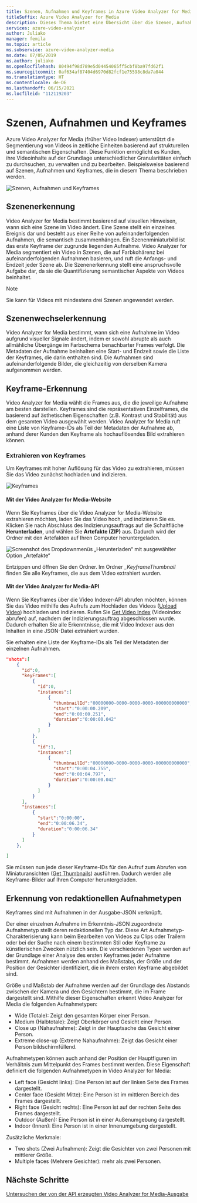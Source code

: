 ```yaml
---
title: Szenen, Aufnahmen und Keyframes in Azure Video Analyzer for Media (früher Video Indexer)
titleSuffix: Azure Video Analyzer for Media
description: Dieses Thema bietet eine Übersicht über die Szenen, Aufnahmen und Keyframes in Azure Video Analyzer for Media (früher Video Indexer).
services: azure-video-analyzer
author: Juliako
manager: femila
ms.topic: article
ms.subservice: azure-video-analyzer-media
ms.date: 07/05/2019
ms.author: juliako
ms.openlocfilehash: 80494f98d789e5d04454065ff5cbf8ba97fd62f1
ms.sourcegitcommit: 0af634af87404d6970d82fcf1e75598c8da7a044
ms.translationtype: HT
ms.contentlocale: de-DE
ms.lasthandoff: 06/15/2021
ms.locfileid: "112119203"
---
```

# <a name="scenes-shots-and-keyframes"></a>Szenen, Aufnahmen und Keyframes

Azure Video Analyzer for Media (früher Video Indexer) unterstützt die Segmentierung von Videos in zeitliche Einheiten basierend auf strukturellen und semantischen Eigenschaften. Diese Funktion ermöglicht es Kunden, ihre Videoinhalte auf der Grundlage unterschiedlicher Granularitäten einfach zu durchsuchen, zu verwalten und zu bearbeiten. Beispielsweise basierend auf Szenen, Aufnahmen und Keyframes, die in diesem Thema beschrieben werden.   

![Szenen, Aufnahmen und Keyframes](./media/scenes-shots-keyframes/scenes-shots-keyframes.png)
 
## <a name="scene-detection"></a>Szenenerkennung  
 
Video Analyzer for Media bestimmt basierend auf visuellen Hinweisen, wann sich eine Szene im Video ändert. Eine Szene stellt ein einzelnes Ereignis dar und besteht aus einer Reihe von aufeinanderfolgenden Aufnahmen, die semantisch zusammenhängen. Ein Szenenminiaturbild ist das erste Keyframe der zugrunde liegenden Aufnahme. Video Analyzer for Media segmentiert ein Video in Szenen, die auf Farbkohärenz bei aufeinanderfolgenden Aufnahmen basieren, und ruft die Anfangs- und Endzeit jeder Szene ab. Die Szenenerkennung stellt eine anspruchsvolle Aufgabe dar, da sie die Quantifizierung semantischer Aspekte von Videos beinhaltet.

> [!NOTE]
> Sie kann für Videos mit mindestens drei Szenen angewendet werden.

## <a name="shot-detection"></a>Szenenwechselerkennung

Video Analyzer for Media bestimmt, wann sich eine Aufnahme im Video aufgrund visueller Signale ändert, indem er sowohl abrupte als auch allmähliche Übergänge im Farbschema benachbarter Frames verfolgt. Die Metadaten der Aufnahme beinhalten eine Start- und Endzeit sowie die Liste der Keyframes, die darin enthalten sind. Die Aufnahmen sind aufeinanderfolgende Bilder, die gleichzeitig von derselben Kamera aufgenommen werden.

## <a name="keyframe-detection"></a>Keyframe-Erkennung

Video Analyzer for Media wählt die Frames aus, die die jeweilige Aufnahme am besten darstellen. Keyframes sind die repräsentativen Einzelframes, die basierend auf ästhetischen Eigenschaften (z.B. Kontrast und Stabilität) aus dem gesamten Video ausgewählt werden. Video Analyzer for Media ruft eine Liste von Keyframe-IDs als Teil der Metadaten der Aufnahme ab, anhand derer Kunden den Keyframe als hochauflösendes Bild extrahieren können.  

### <a name="extracting-keyframes"></a>Extrahieren von Keyframes

Um Keyframes mit hoher Auflösung für das Video zu extrahieren, müssen Sie das Video zunächst hochladen und indizieren.

![Keyframes](./media/scenes-shots-keyframes/extracting-keyframes.png)

#### <a name="with-the-video-analyzer-for-media-website"></a>Mit der Video Analyzer for Media-Website

Wenn Sie Keyframes über die Video Analyzer for Media-Website extrahieren möchten, laden Sie das Video hoch, und indizieren Sie es. Klicken Sie nach Abschluss des Indizierungsauftrags auf die Schaltfläche **Herunterladen**, und wählen Sie **Artefakte (ZIP)** aus. Dadurch wird der Ordner mit den Artefakten auf Ihren Computer heruntergeladen. 

![Screenshot des Dropdownmenüs „Herunterladen“ mit ausgewählter Option „Artefakte“](./media/scenes-shots-keyframes/extracting-keyframes2.png)
 
Entzippen und öffnen Sie den Ordner. Im Ordner *_KeyframeThumbnail* finden Sie alle Keyframes, die aus dem Video extrahiert wurden. 

#### <a name="with-the-video-analyzer-for-media-api"></a>Mit der Video Analyzer for Media-API

Wenn Sie Keyframes über die Video Indexer-API abrufen möchten, können Sie das Video mithilfe des Aufrufs zum Hochladen des Videos ([Upload Video](https://api-portal.videoindexer.ai/api-details#api=Operations&operation=Upload-Video)) hochladen und indizieren. Rufen Sie [Get Video Index](https://api-portal.videoindexer.ai/api-details#api=Operations&operation=Get-Video-Index) (Videoindex abrufen) auf, nachdem der Indizierungsauftrag abgeschlossen wurde. Dadurch erhalten Sie alle Erkenntnisse, die mit Video Indexer aus den Inhalten in eine JSON-Datei extrahiert wurden.  

Sie erhalten eine Liste der Keyframe-IDs als Teil der Metadaten der einzelnen Aufnahmen. 

```json
"shots":[  
    {  
      "id":0,
      "keyFrames":[  
          {  
            "id":0,
            "instances":[  
                {  
                  "thumbnailId":"00000000-0000-0000-0000-000000000000",
                  "start":"0:00:00.209",
                  "end":"0:00:00.251",
                  "duration":"0:00:00.042"
                }
            ]
          },
          {  
            "id":1,
            "instances":[  
                {  
                  "thumbnailId":"00000000-0000-0000-0000-000000000000",
                  "start":"0:00:04.755",
                  "end":"0:00:04.797",
                  "duration":"0:00:00.042"
                }
            ]
          }
      ],
      "instances":[  
          {  
            "start":"0:00:00",
            "end":"0:00:06.34",
            "duration":"0:00:06.34"
          }
      ]
    },

]
```

Sie müssen nun jede dieser Keyframe-IDs für den Aufruf zum Abrufen von Miniaturansichten ([Get Thumbnails](https://api-portal.videoindexer.ai/api-details#api=Operations&operation=Get-Video-Thumbnail)) ausführen. Dadurch werden alle Keyframe-Bilder auf Ihren Computer heruntergeladen. 

## <a name="editorial-shot-type-detection"></a>Erkennung von redaktionellen Aufnahmetypen

Keyframes sind mit Aufnahmen in der Ausgabe-JSON verknüpft. 

Der einer einzelnen Aufnahme im Erkenntnis-JSON zugeordnete Aufnahmetyp stellt deren redaktionellen Typ dar. Diese Art Aufnahmetyp-Charakterisierung kann beim Bearbeiten von Videos zu Clips oder Trailern oder bei der Suche nach einem bestimmten Stil oder Keyframe zu künstlerischen Zwecken nützlich sein. Die verschiedenen Typen werden auf der Grundlage einer Analyse des ersten Keyframes jeder Aufnahme bestimmt. Aufnahmen werden anhand des Maßstabs, der Größe und der Position der Gesichter identifiziert, die in ihrem ersten Keyframe abgebildet sind. 

Größe und Maßstab der Aufnahme werden auf der Grundlage des Abstands zwischen der Kamera und den Gesichtern bestimmt, die im Frame dargestellt sind. Mithilfe dieser Eigenschaften erkennt Video Analyzer for Media die folgenden Aufnahmetypen:

* Wide (Totale): Zeigt den gesamten Körper einer Person.
* Medium (Halbtotale): Zeigt Oberkörper und Gesicht einer Person.
* Close up (Nahaufnahme): Zeigt in der Hauptsache das Gesicht einer Person.
* Extreme close-up (Extreme Nahaufnahme): Zeigt das Gesicht einer Person bildschirmfüllend. 

Aufnahmetypen können auch anhand der Position der Hauptfiguren im Verhältnis zum Mittelpunkt des Frames bestimmt werden. Diese Eigenschaft definiert die folgenden Aufnahmetypen in Video Analyzer for Media:

* Left face (Gesicht links): Eine Person ist auf der linken Seite des Frames dargestellt.
* Center face (Gesicht Mitte): Eine Person ist im mittleren Bereich des Frames dargestellt.
* Right face (Gesicht rechts): Eine Person ist auf der rechten Seite des Frames dargestellt.
* Outdoor (Außen): Eine Person ist in einer Außenumgebung dargestellt.
* Indoor (Innen): Eine Person ist in einer Innenumgebung dargestellt.

Zusätzliche Merkmale:

* Two shots (Zwei Aufnahmen): Zeigt die Gesichter von zwei Personen mit mittlerer Größe.
* Multiple faces (Mehrere Gesichter): mehr als zwei Personen.


## <a name="next-steps"></a>Nächste Schritte

[Untersuchen der von der API erzeugten Video Analyzer for Media-Ausgabe](video-indexer-output-json-v2.md#scenes)
